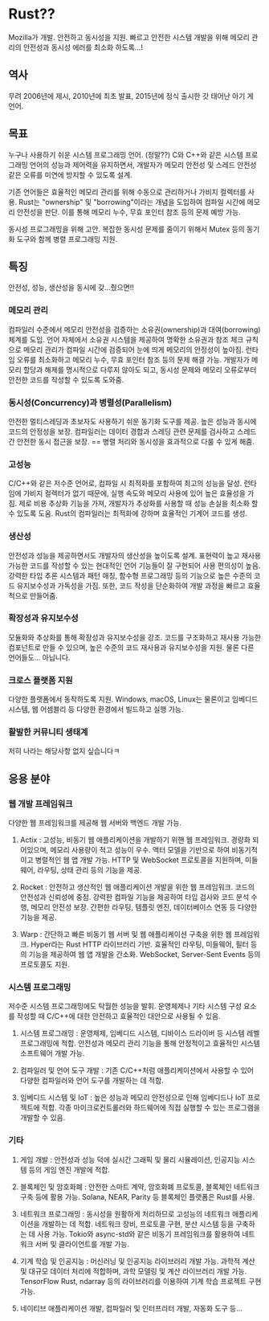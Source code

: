 # Rust??
Mozilla가 개발.
안전하고 동시성을 지원.
빠르고 안전한 시스템 개발을 위해 메모리 관리의 안전성과 동시성 에러를 최소화 하도록...!

## 역사
무려 2006년에 제시, 2010년에 최초 발표, 2015년에 정식 출시한 갓 태어난 아기 게 언어.

## 목표
누구나 사용하기 쉬운 시스템 프로그래밍 언어. (정말??)
C와 C++와 같은 시스템 프로그래밍 언어의 성능과 제어력을 유지하면서, 개발자가 메모리 안전성 및 스레드 안전성 같은 오류를 미연에 방지할 수 있도록 설계.

기존 언어들은 효율적인 메모리 관리를 위해 수동으로 관리하거나 가비지 컬렉터를 사용.
Rust는 "ownership" 및 "borrowing"이라는 개념을 도입하여 컴파일 시간에 메모리 안전성을 판단. 이를 통해 메모리 누수, 무효 포인터 참조 등의 문제 예방 가능.

동시성 프로그래밍을 위해 고안. 복잡한 동시성 문제를 줄이기 위해서 Mutex 등의 동기화 도구와 함께 병렬 프로그래밍 지원.

## 특징
안전성, 성능, 생산성을 동시에 갖...췄으면!!

### 메모리 관리
컴파일러 수준에서 메모리 안전성을 검증하는 소유권(ownership)과 대여(borrowing) 체계를 도입.
언어 자체에서 소유권 시스템을 제공하여 명확한 소유권과 참조 체크 규칙으로 메모리 관리가 컴파일 시간에 검증되어 눈에 띄게 메모리의 안정성이 높아짐. 런타임 오류를 최소화하고 메모리 누수, 무효 포인터 참조 등의 문제 해결 가능.
개발자가 메모리 할당과 해제를 명시적으로 다루지 않아도 되고, 동시성 문제와 메모리 오류로부터 안전한 코드를 작성할 수 있도록 도와줌.

### 동시성(Concurrency)과 병렬성(Parallelism)
안전한 멀티스레딩과 초보자도 사용하기 쉬운 동기화 도구를 제공. 높은 성능과 동시에 코드의 안정성을 보장.
컴파일러는 데이터 경합과 스레딩 관련 문제를 검사하고 스레드 간 안전한 동시 접근을 보장. == 병렬 처리와 동시성을 효과적으로 다룰 수 있게 해줌.

### 고성능
C/C++와 같은 저수준 언어로, 컴파일 시 최적화를 포함하여 최고의 성능을 달성. 런타임에 가비지 컬렉터가 없기 때문에, 실행 속도와 메모리 사용에 있어 높은 효율성을 가짐.
제로 비용 추상화 기능을 가져, 개발자가 추상화를 사용할 때 성능 손실을 최소화 할 수 있도록 도움.
Rust의 컴파일러는 최적화에 강하며 효율적인 기계어 코드를 생성.

### 생산성
안전성과 성능을 제공하면서도 개발자의 생산성을 높이도록 설계.
표현력이 높고 재사용 가능한 코드를 작성할 수 있는 현대적인 언어 기능들이 잘 구현되어 사용 편의성이 높음.
강력한 타입 추론 시스템과 패턴 매칭, 함수형 프로그래밍 등의 기능으로 높은 수준의 코드 유지보수성과 가독성을 가짐. 또한, 코드 작성을 단순화하여 개발 과정을 빠르고 효율적으로 만들어줌.

### 확장성과 유지보수성
모듈화와 추상화를 통해 확장성과 유지보수성을 강조. 코드를 구조화하고 재사용 가능한 컴포넌트로 만들 수 있으며, 높은 수준의 코드 재사용과 유지보수성을 지원.
물론 다른 언어들도... 아닙니다.

### 크로스 플랫폼 지원
다양한 플랫폼에서 동작하도록 지원. Windows, macOS, Linux는 물론이고 임베디드 시스템, 웹 어셈블리 등 다양한 환경에서 빌드하고 실행 가능.

### 활발한 커뮤니티 생태계
저히 나라는 해당사항 없지 싶습니다ㅋ

## 응용 분야

### 웹 개발 프레임워크
다양한 웹 프레임워크를 제공해 웹 서버와 백엔드 개발 가능.

1. Actix : 고성능, 비동기 웹 애플리케이션을 개발하기 위핸 웹 프레임워크. 경량화 되어있으며, 메모리 사용량이 적고 성능이 우수. 액터 모델을 기반으로 하여 비동기적이고 병렬적인 웹 앱 개발 가능. HTTP 및 WebSocket 프로토콜을 지원하며, 미들웨어, 라우팅, 상태 관리 등의 기능을 제공.

2. Rocket : 안전하고 생산적인 웹 애플리케이션 개발을 위한 웹 프레임워크. 코드의 안전성과 신뢰성에 중점. 강력한 컴파일 기능을 제공하여 타입 검사와 코드 분석 수행, 메모리 안전성 보장. 간편한 라우팅, 템플릿 엔진, 데이터베이스 연동 등 다양한 기능을 제공.

3. Warp : 간단하고 빠른 비동기 웹 서버 및 웹 애플리케이션 구축을 위한 웹 프레임워크. Hyper라는 Rust HTTP 라이브러리 기반. 효율적인 라우팅, 미들웨어, 필터 등의 기능을 제공하여 웹 앱 개발을 간소화. WebSocket, Server-Sent Events 등의 프로토콜도 지원.

### 시스템 프로그래밍
저수준 시스템 프로그래밍에도 탁월한 성능을 발휘. 운영체제나 기타 시스템 구성 요소를 작성할 때 C/C++에 대한 안전하고 효율적인 대안으로 사용될 수 있음.

1. 시스템 프로그래밍 : 운영체제, 임베디드 시스템, 디바이스 드라이버 등 시스템 레벨 프로그래밍에 적합. 안전성과 메모리 관리 기능을 통해 안정적이고 효율적인 시스템 소프트웨어 개발 가능.

2. 컴파일러 및 언어 도구 개발 : 기존 C/C++처럼 애플리케이션에서 사용할 수 있어 다양한 컴파일러와 언어 도구를 개발하는 데 적합.

3. 임베디드 시스템 및 IoT : 높은 성능과 메모리 안전성으로 인해 임베디드나 IoT 프로젝트에 적합. 각종 마이크로컨트롤러와 하드웨어에 직접 실행할 수 있는 프로그램을 개발할 수 있음.

### 기타

1. 게임 개발 : 안전성과 성능 덕에 실시간 그래픽 및 물리 시뮬레이션, 인공지능 시스템 등의 게임 엔진 개발에 적합.

2. 블록체인 및 암호화폐 : 안전한 스마트 계약, 암호화폐 프로토콜, 블록체인 네트워크 구축 등에 활용 가능. Solana, NEAR, Parity 등 블록체인 플랫폼은 Rust를 사용.

3. 네트워크 프로그래밍 : 동시성을 원활하게 처리하므로 고성능의 네트워크 애플리케이션을 개발하는 데 적합. 네트워크 장비, 프로토콜 구현, 분산 시스템 등을 구축하는 데 사용 가능. Tokio와 async-std와 같은 비동기 프레임워크를 활용하여 네트워크 서버 및 클라이언트를 개발 가능.

4. 기계 학습 및 인공지능 : 머신러닝 및 인공지능 라이브러리 개발 가능. 과학적 계산 및 대규모 데이터 처리에 적합하며, 과학 모델링 및 계산 라이브러리 개발 가능. TensorFlow Rust, ndarray 등의 라이브러리를 이용하여 기계 학습 프로젝트 구현 가능.

5. 네이티브 애플리케이션 개발, 컴파일러 및 인터프리터 개발, 자동화 도구 등...